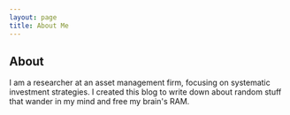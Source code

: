 ```yaml
---
layout: page
title: About Me
---
```

## About
I am a researcher at an asset management firm, focusing on systematic investment strategies. I created this blog to write down about random stuff that wander in my mind and free my brain's RAM. 

